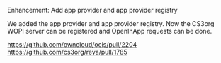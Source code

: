 Enhancement: Add app provider and app provider registry

We added the app provider and app provider registry. Now the CS3org WOPI server can be registered and OpenInApp requests can be done.

https://github.com/owncloud/ocis/pull/2204
https://github.com/cs3org/reva/pull/1785
